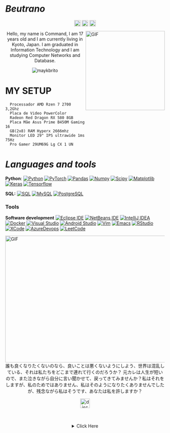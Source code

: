#                                                                    *Beutrano*

<p align="center">
<a href="https://twitter.com/Beutrano" target="blank"><img align="center" src="https://cdn.jsdelivr.net/npm/simple-icons@3.0.1/icons/twitter.svg" alt="Beutrano" height="20" width="20" /></a>
<a href="https://fb.com/Beutrano" target="blank"><img align="center" src="https://cdn.jsdelivr.net/npm/simple-icons@3.0.1/icons/facebook.svg" alt="Beutrano" height="20" width="20" /></a>
<a href="https://instagram.com/Beutrano" target="blank"><img align="center" src="https://cdn.jsdelivr.net/npm/simple-icons@3.0.1/icons/instagram.svg" alt="Beutrano" height="20" width="20" /></a>
</p>

<img align="right" alt="GIF" height="250" width="250"  src="https://www.pikpng.com/pngl/b/198-1987903_computer-overlays-vaporwave-aesthetic-tabs-aesthetic-computer-window.png" />

<p align="center">Hello, my name is Command, I am 17 years old and I am currently living in Kyoto, Japan. I am graduated in Information Technology and I am studying Computer Networks and Database.
</p>
<p align="center"> <img src="https://komarev.com/ghpvc/?username=Beutrano" alt="maykbrito" /> </p>

#                                                                    **MY SETUP**

      Processador AMD Rzen 7 2700 3,2Ghz 
      Placa de Video PowerColor
      Radeon Red Dragon RX 580 8GB 
      Placa Mãe Asus Prime B450M Gaming 16
      GB(2x8) RAM Hyperx 2666mhz
      Monitor LED 29" IPS ultrawide 1ms 75Hz
      Pro Gamer 29UM69G Lg CX 1 UN


#                                                                    *Languages and tools*

  **Python**:
  [![Python](https://img.shields.io/badge/-Python-black?style=flat&logo=python&link=https://github.com/Beutrano/Python)](https://github.com/https://github.com/Beutrano/Python)
  [![PyTorch](https://img.shields.io/badge/-PyTorch-EE4C2C?style=flat&logo=PyTorch&logoColor=white&link=https://github.com/Beutrano/Python)](https://github.com/Beutrano/Python)
  [![Pandas](https://img.shields.io/badge/-Pandas-150458?style=flat&logo=Pandas&link=https://github.com/Beutrano/Python)](https://github.com/Beutrano/Python)
  [![Numpy](https://img.shields.io/badge/-Numpy-lightgray?style=flat&logo=Numpy&logoColor=white&link=https://github.com/Beutrano/Python)](https://github.com/Beutrano/Python)
  [![Scipy](https://img.shields.io/badge/-Scipy-blue?style=flat&logo=Scipy&logoColor=white&link=https://github.com/Beutrano/Python)](https://github.com/Beutrano/Python)
  [![Matplotlib](https://img.shields.io/badge/-Matplotlib-black?style=flat&logo=Matplotlib&logoColor=white&link=https://github.com/Beutrano/Python)](https://github.com/Beutrano/Python)
  [![Keras](https://img.shields.io/badge/-Keras-D00000?style=flat&logo=Keras&link=https://github.com/Beutrano/Python)](https://github.com/Beutrano/Python)
  [![Tensorflow](https://img.shields.io/badge/-Tensorflow-gray?style=flat&logo=tensorflow&link=https://github.com/Beutrano/Python)](https://github.com/Beutrano/Python) 

  **SQL:**
  [![SQL](https://img.shields.io/badge/-SQL-orange?style=flat&logo=sql&link=https://github.com/Beutrano)](https://github.com/Beutrano)
  [![MySQL](https://img.shields.io/badge/-MySQL-lightgray?style=flat&logo=mysql&link=https://github.com/Beutrano)](https://github.com/Beutrano)
  [![PostgreSQL](https://img.shields.io/badge/-PostgreSQL-blue?style=flat&logo=postgresql&link=https://github.com/Beutrano)](https://github.com/Beutrano)

### Tools

**Software development**
[![Eclipse IDE](https://img.shields.io/badge/-darkblue?style=flat&logo=Eclipse-IDE&logoColor=white&link=https://github.com/Beutrano "Eclipse IDE")](https://github.com/Beutrano)
[![NetBeans IDE](https://img.shields.io/badge/-1B6AC6?style=flat&logo=Apache-NetBeans-IDE&logoColor=white&link=https://github.com/Beutrano "NetBeans IDE")](https://github.com/Beutrano)
[![IntelliJ IDEA](https://img.shields.io/badge/-red?style=flat&logo=IntelliJ-IDEA&logoColor=white&link=https://github.com/Beutrano "IntelliJ IDEA")](https://github.com/Beutrano)
[![Docker](https://img.shields.io/badge/-2496ED?style=flat&logo=Docker&logoColor=white&link=https://github.com/Beutrano "Docker")](https://github.com/Beutrano)
[![Visual Studio](https://img.shields.io/badge/-007ACC?style=flat&logo=Visual-Studio-Code&logoColor=white&link=https://github.com/Beutrano "Visual Studio")](https://github.com/Cmmdx0)
[![Android Studio](https://img.shields.io/badge/-3DDC84?style=flat&logo=Android-Studio&logoColor=white&link=https://github.com/Beutrano "Android Studio" )](https://github.com/Beutrano)
[![Vim](https://img.shields.io/badge/-019733?style=flat&logo=Vim&logoColor=white&link=https://github.com/Beutrano "Vim")](https://github.com/Beutrano)
[![Emacs](https://img.shields.io/badge/-7F5AB6?style=flat&logo=GNU-Emacs&logoColor=white&link=https://github.com/Beutrano "Emacs")](https://github.com/Beutrano)
[![RStudio](https://img.shields.io/badge/-75AADB?style=flat&logo=RStudio&logoColor=white&link=https://github.com/Beutrano "RStudio")](https://github.com/Beutrano)
[![XCode](https://img.shields.io/badge/-1575F9?style=flat&logo=Xcode&logoColor=white&link=https://github.com/Beutrano "XCode")](https://github.com/Beutrano)
[![AzureDevops](https://img.shields.io/badge/-0175C2?style=flat&logo=azureDevops&logoColor=white&link=https://github.com/Beutrano "AzureDevops")](https://github.com/Beutrano)
[![LeetCode](https://img.shields.io/badge/-02569B?style=flat&logo=leetCode&logoColor=white&link=https://github.com/Beutrano "LeetCode")](https://github.com/Beutrano)



<img align="right" alt="GIF" height="400" width="800" src="https://cloud.netlifyusercontent.com/assets/344dbf88-fdf9-42bb-adb4-46f01eedd629/1302a9a9-3623-4e8a-ae62-6386012c8391/17-notepad-opt.jpg" />
<br>
<p align="center"> 誰も良くなりたくないのなら、良いことは悪くないようにしよう、世界は混乱している、それは私たちをどこまで連れて行くのだろうか？ 元カレは人生が短いので、また泣きながら自分に言い聞かせて、戻ってきてみませんか？私はそれをしますが、私のためではありません、私はそのようになりたくありませんでしたが、残念ながら私はそうです、あなたは私を許しますか？
</p>
<p align="center">
<a href="https://discord.gg/RqaHAWzgGN" target="blank"><img align="center" src="https://simpleicons.org/icons/discord.svg" alt="discord" height="30" width="30"/></a>
</p>
<br><br>

 <details style='text-align: center;' align='center'>
  <summary> Click Here </summary>
  <p style="text-align: center;"align="center">============================================================</p>
  <p style="text-align: center;"align="center"><p style="text-align: center;"align="center"><a href="https://github.com/Beutrano"><img align="center" src="https://github-readme-stats.vercel.app/api?username=Beutrano&show_icons=true&include_all_commits=true&show_icons=true&title_color=fff&icon_color=03ff07&text_color=9f9f9f&bg_color=000000" alt="G3ZZING stats" /></a></p>
  <p style="text-align: center;"align="center"><a href="https://github.com/Beutrano?tab=repositories"><img align="center" src="https://github-readme-stats.vercel.app/api/top-langs/?username=Beutrano&layout=compact&show_icons=true&title_color=fff&icon_color=79ff97&text_color=9f9f9f&bg_color=000000" /></a></p>
  <p style="text-align: center;"align="center">============================================================</p>
</details>


